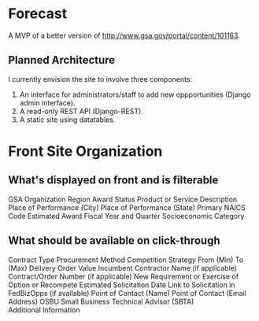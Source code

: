 # Forecast

A MVP of a better version of http://www.gsa.gov/portal/content/101163.

## Planned Architecture

I currently envision the site to involve three components:

1. An interface for administrators/staff to add new oppportunities (Django admin interface).
2. A read-only REST API (Django-REST).
3. A static site using datatables.

# Front Site Organization

## What's displayed on front and is filterable
GSA Organization
Region
Award Status
Product or Service Description
Place of Performance (City)
Place of Performance (State)
Primary NAICS Code
Estimated Award Fiscal Year and Quarter
Socioeconomic Category

## What should be available on click-through
Contract Type
Procurement Method
Competition Strategy
From (Min)  To (Max)
Delivery Order Value
Incumbent Contractor Name (if applicable)
Contract/Order Number (if applicable)
New Requirement or Exercise of Option or Recompete
Estimated Solicitation Date
Link to Solicitation in FedBizOpps (if available) 
Point of Contact (Name)
Point of Contact (Email Address)
OSBU Small Business Technical Advisor (SBTA)  
Additional Information